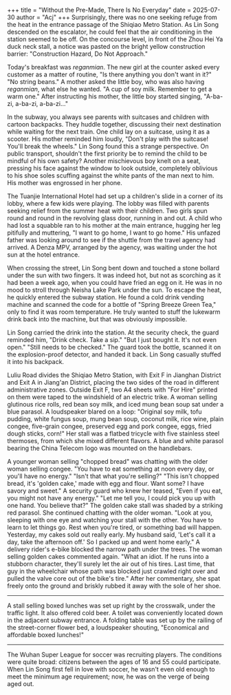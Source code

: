 +++
title = "Without the Pre-Made, There Is No Everyday"
date = 2025-07-30
author = "Acj"
+++
Surprisingly, there was no one seeking refuge from the heat in the entrance passage of the Shiqiao Metro Station. As Lin Song descended on the escalator, he could feel that the air conditioning in the station seemed to be off. On the concourse level, in front of the Zhou Hei Ya duck neck stall, a notice was pasted on the bright yellow construction barrier: "Construction Hazard, Do Not Approach."

Today's breakfast was *reganmian*. The new girl at the counter asked every customer as a matter of routine, "Is there anything you don't want in it?"
"No string beans."
A mother asked the little boy, who was also having *reganmian*, what else he wanted.
"A cup of soy milk. Remember to get a warm one."
After instructing his mother, the little boy started singing, "A-ba-zi, a-ba-zi, a-ba-zi..."

In the subway, you always see parents with suitcases and children with cartoon backpacks. They huddle together, discussing their next destination while waiting for the next train. One child lay on a suitcase, using it as a scooter. His mother reminded him loudly, "Don't play with the suitcase! You'll break the wheels." Lin Song found this a strange perspective. On public transport, shouldn't the first priority be to remind the child to be mindful of his own safety? Another mischievous boy knelt on a seat, pressing his face against the window to look outside, completely oblivious to his shoe soles scuffing against the white pants of the man next to him. His mother was engrossed in her phone.

The Tuanjie International Hotel had set up a children's slide in a corner of its lobby, where a few kids were playing. The lobby was filled with parents seeking relief from the summer heat with their children. Two girls spun round and round in the revolving glass door, running in and out. A child who had lost a squabble ran to his mother at the main entrance, hugging her leg pitifully and muttering, "I want to go home, I want to go home." His unfazed father was looking around to see if the shuttle from the travel agency had arrived. A Denza MPV, arranged by the agency, was waiting under the hot sun at the hotel entrance.

When crossing the street, Lin Song bent down and touched a stone bollard under the sun with two fingers. It was indeed hot, but not as scorching as it had been a week ago, when you could have fried an egg on it. He was in no mood to stroll through Neisha Lake Park under the sun. To escape the heat, he quickly entered the subway station. He found a cold drink vending machine and scanned the code for a bottle of "Spring Breeze Green Tea," only to find it was room temperature. He truly wanted to stuff the lukewarm drink back into the machine, but that was obviously impossible.

Lin Song carried the drink into the station. At the security check, the guard reminded him, "Drink check. Take a sip."
"But I just bought it. It's not even open."
"Still needs to be checked."
The guard took the bottle, scanned it on the explosion-proof detector, and handed it back. Lin Song casually stuffed it into his backpack.

Luliu Road divides the Shiqiao Metro Station, with Exit F in Jianghan District and Exit A in Jiang'an District, placing the two sides of the road in different administrative zones. Outside Exit F, two A4 sheets with "For Hire" printed on them were taped to the windshield of an electric trike. A woman selling glutinous rice rolls, red bean soy milk, and iced mung bean soup sat under a blue parasol. A loudspeaker blared on a loop:
"Original soy milk, tofu pudding, white fungus soup, mung bean soup, coconut milk, rice wine, plain congee, five-grain congee, preserved egg and pork congee, eggs, fried dough sticks, corn!"
Her stall was a flatbed tricycle with five stainless steel thermoses, from which she mixed different flavors. A blue and white parasol bearing the China Telecom logo was mounted on the handlebars.

A younger woman selling "chopped bread" was chatting with the older woman selling congee.
"You have to eat something at noon every day, or you'll have no energy."
"Isn't that what you're selling?"
"This isn't chopped bread, it's 'golden cake,' made with egg and flour. Want some? I have savory and sweet."
A security guard who knew her teased, "Even if you eat, you might not have any energy."
"Let me tell you, I could pick you up with one hand. You believe that?"
The golden cake stall was shaded by a striking red parasol. She continued chatting with the older woman.
"Look at you, sleeping with one eye and watching your stall with the other. You have to learn to let things go. Rest when you're tired, or something bad will happen. Yesterday, my cakes sold out really early. My husband said, 'Let's call it a day, take the afternoon off.' So I packed up and went home early."
A delivery rider's e-bike blocked the narrow path under the trees. The woman selling golden cakes commented again.
"What an idiot. If he runs into a stubborn character, they'll surely let the air out of his tires. Last time, that guy in the wheelchair whose path was blocked just crawled right over and pulled the valve core out of the bike's tire."
After her commentary, she spat freely onto the ground and briskly rubbed it away with the sole of her shoe.

***

A stall selling boxed lunches was set up right by the crosswalk, under the traffic light. It also offered cold beer. A toilet was conveniently located down in the adjacent subway entrance. A folding table was set up by the railing of the street-corner flower bed, a loudspeaker shouting, "Economical and affordable boxed lunches!"

***

The Wuhan Super League for soccer was recruiting players. The conditions were quite broad: citizens between the ages of 16 and 55 could participate. When Lin Song first fell in love with soccer, he wasn't even old enough to meet the minimum age requirement; now, he was on the verge of being aged out.

